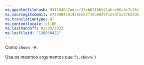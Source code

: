 ```yaml
---
ms.openlocfilehash: 9311846d7edecf37eb87f6b561abce96c0c7c76c
ms.sourcegitcommit: e739004291428ce83f14b9d49f1e9dfaa3762dde
ms.translationtype: HT
ms.contentlocale: pt-BR
ms.lasthandoff: 02/05/2022
ms.locfileid: "138050422"
---
```

Como `chown -R`.

Usa os mesmos argumentos que `fs.chown()`
